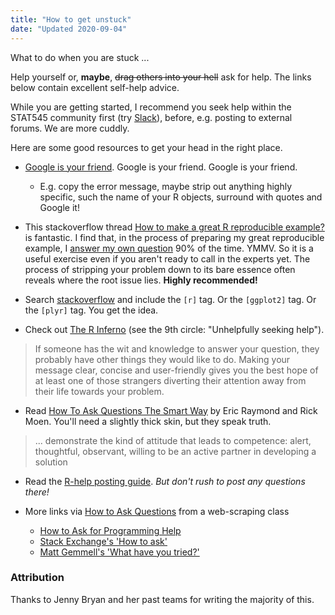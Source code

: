 ```yaml
---
title: "How to get unstuck"
date: "Updated 2020-09-04"
---
```


What to do when you are stuck ...

Help yourself or, __maybe__, ~~drag others into your hell~~ ask for help. The links below contain excellent self-help advice.

While you are getting started, I recommend you seek help within the STAT545 community first (try [Slack](https://stat545ubc.slack.com/)), before, e.g. posting to external forums. We are more cuddly.

Here are some good resources to get your head in the right place.

  * [Google is your friend](http://xkcd.com/627/). Google is your friend. Google is your friend.
  
    - E.g. copy the error message, maybe strip out anything highly specific, such the name of your R objects, surround with quotes and Google it!

  * This stackoverflow thread [How to make a great R reproducible example?](http://stackoverflow.com/questions/5963269/how-to-make-a-great-r-reproducible-example/5963610#5963610) is fantastic. I find that, in the process of preparing my great reproducible example, I [answer my own question](http://htmlpreview.github.io/?https://gist.githubusercontent.com/jennybc/58466fd018823302f398/raw/4c7059558e1525b482f1ee794a5828ca8999bf98/2014-07-25_wrapper-graphics-dev-open-close.html) 90% of the time. YMMV. So it is a useful exercise even if you aren't ready to call in the experts yet. The process of stripping your problem down to its bare essence often reveals where the root issue lies. __Highly recommended!__
  
  * Search [stackoverflow](http://stackoverflow.com) and include the `[r]` tag. Or the `[ggplot2]` tag. Or the `[plyr]` tag. You get the idea.

  * Check out [The R Inferno](http://www.burns-stat.com/documents/books/the-r-inferno/) (see the 9th circle: "Unhelpfully seeking help").
  
  > If someone has the wit and knowledge to answer your question, they probably have other things they would like to do. Making your message clear, concise and user-friendly gives you the best hope of at least one of those strangers diverting their attention away from their life towards your problem.
  
  * Read [How To Ask Questions The Smart Way](http://www.catb.org/~esr/faqs/smart-questions.html) by Eric Raymond and Rick Moen. You'll need a slightly thick skin, but they speak truth.
  
  > ... demonstrate the kind of attitude that leads to competence: alert, thoughtful, observant, willing to be an active partner in developing a solution
  
  * Read the [R-help posting guide](http://www.r-project.org/posting-guide.html). *But don't rush to post any questions there!*

  * More links via [How to Ask Questions](https://github.com/ireapps/scraping-class/blob/master/notes/how-to-ask-questions.md) from a web-scraping class
  
    - [How to Ask for Programming Help](http://codingkilledthecat.wordpress.com/2012/06/26/how-to-ask-for-programming-help/)
    - [Stack Exchange's 'How to ask'](https://codereview.stackexchange.com/help/how-to-ask)
    - [Matt Gemmell's 'What have you tried?'](http://mattgemmell.com/what-have-you-tried/)

### Attribution

Thanks to Jenny Bryan and her past teams for writing the majority of this.